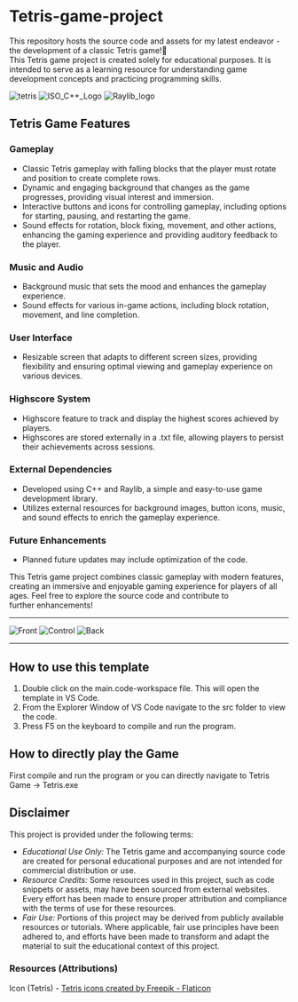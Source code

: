 # Tetris-game-project
This repository hosts the source code and assets for my latest endeavor - the development of a classic Tetris game!🌟 <br>
This Tetris game project is created solely for educational purposes. It is intended to serve as a learning resource for understanding game development concepts and practicing programming skills.

![tetris](https://github.com/Utkarsh-Dikshit/Tetris-game-project/assets/143602487/38da4723-8a4c-4023-97b8-01eb71ed91e4) 
![ISO_C++_Logo](https://github.com/Utkarsh-Dikshit/Tetris-game-project/assets/143602487/0c901461-c7b9-49d3-90bc-a099eba06674) 
![Raylib_logo](https://github.com/Utkarsh-Dikshit/Tetris-game-project/assets/143602487/fd783c40-0989-459b-b263-d67ba7c3bb4f)

## Tetris Game Features
### Gameplay
- Classic Tetris gameplay with falling blocks that the player must rotate and position to create complete rows.
- Dynamic and engaging background that changes as the game progresses, providing visual interest and immersion.
- Interactive buttons and icons for controlling gameplay, including options for starting, pausing, and restarting the game.
- Sound effects for rotation, block fixing, movement, and other actions, enhancing the gaming experience and providing auditory feedback to the player.

### Music and Audio
- Background music that sets the mood and enhances the gameplay experience.
- Sound effects for various in-game actions, including block rotation, movement, and line completion.

### User Interface
- Resizable screen that adapts to different screen sizes, providing flexibility and ensuring optimal viewing and gameplay experience on various devices.

### Highscore System
- Highscore feature to track and display the highest scores achieved by players.
- Highscores are stored externally in a .txt file, allowing players to persist their achievements across sessions.

### External Dependencies
- Developed using C++ and Raylib, a simple and easy-to-use game development library.
- Utilizes external resources for background images, button icons, music, and sound effects to enrich the gameplay experience.

### Future Enhancements
- Planned future updates may include optimization of the code.

This Tetris game project combines classic gameplay with modern features, creating an immersive and enjoyable gaming experience for players of all ages. Feel free to explore the source code and contribute to further enhancements!

-----------------------------------------------------------------------------------------------------------------------------

![Front](https://github.com/Utkarsh-Dikshit/Tetris-game-project/assets/143602487/019dfacc-1e31-4737-be8c-38d9d6dbfdb8)
![Control](https://github.com/Utkarsh-Dikshit/Tetris-game-project/assets/143602487/7864763b-aaac-4380-a1af-54d50f841fd0)
![Back](https://github.com/Utkarsh-Dikshit/Tetris-game-project/assets/143602487/eeb8d3b8-6dd5-4ade-b06a-30d98f69b77e)

-----------------------------------------------------------------------------------------------------------------------------

## How to use this template
1. Double click on the main.code-workspace file. This will open the template in VS Code.
2. From the Explorer Window of VS Code navigate to the src folder to view the code.
3. Press F5 on the keyboard to compile and run the program.

## How to directly play the Game
First compile and run the program or you can directly navigate to Tetris Game -> Tetris.exe

## Disclaimer

This project is provided under the following terms:

- *Educational Use Only:* The Tetris game and accompanying source code are created for personal educational purposes and are not intended for commercial distribution or use.
- *Resource Credits:* Some resources used in this project, such as code snippets or assets, may have been sourced from external websites. Every effort has been made to ensure proper attribution and compliance with the terms of use for these resources.
- *Fair Use:* Portions of this project may be derived from publicly available resources or tutorials. Where applicable, fair use principles have been adhered to, and efforts have been made to transform and adapt the material to suit the educational context of this project.

### Resources (Attributions)
Icon (Tetris) - <a href="https://www.flaticon.com/free-icons/tetris" title="tetris icons">Tetris icons created by Freepik - Flaticon</a>
